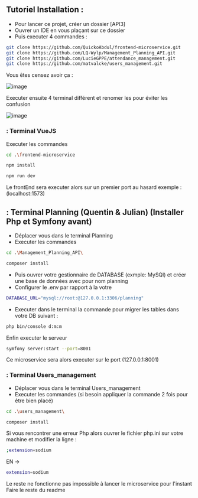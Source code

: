 ## Tutoriel Installation : 
- Pour lancer ce projet, créer un dossier [API3] 
- Ouvrer un IDE en vous plaçant sur ce dossier
- Puis executer 4 commandes :

```sh
git clone https://github.com/QuickoAbdul/frontend-microservice.git
git clone https://github.com/LQ-Wylp/Management_Planning_API.git
git clone https://github.com/LucieGPPE/attendance_management.git
git clone https://github.com/matvalcke/users_management.git
```
Vous êtes censez avoir ça : 

![image](https://github.com/QuickoAbdul/frontend-microservice/assets/90459692/fecd0aee-acca-4a04-bbfa-3dacc9237eb0)

Executer ensuite 4 terminal différent et renomer les pour éviter les confusion

![image](https://github.com/QuickoAbdul/frontend-microservice/assets/90459692/c08adcd8-3e13-4c32-b764-10f80cd01766)

### : Terminal VueJS
Executer les commandes 
```sh
cd .\frontend-microservice
```

```sh
npm install 
```

```sh
npm run dev 
```

Le frontEnd sera executer alors sur un premier port au hasard exemple :(localhost:1573)

## : Terminal Planning (Quentin & Julian) (Installer Php et Symfony avant)
- Déplacer vous dans le terminal Planning
- Executer les commandes  
```sh
cd .\Management_Planning_API\
```

```sh
composer install 
```

- Puis ouvrer votre gestionnaire de DATABASE (exmple: MySQl) et créer une base de données avec pour nom planning
- Configurer le .env par rapport à la votre
  
```sh
DATABASE_URL="mysql://root:@127.0.0.1:3306/planning"
```

- Executer dans le terminal la commande pour migrer les tables dans votre DB suivant : 

```sh
php bin/console d:m:m
```

Enfin executer le serveur 
```sh
symfony server:start --port=8001
```

Ce microservice sera alors executer sur le port (127.0.0.1:8001)

### : Terminal Users_management 
- Déplacer vous dans le terminal Users_management
- Executer les commandes (si besoin appliquer la commande 2 fois pour être bien placé)
```sh
cd .\users_management\
```

```sh
composer install 
```
Si vous rencontrer une erreur Php alors ouvrer le fichier php.ini sur votre machine et modifier la ligne : 

```sh
;extension=sodium
```
EN ->
```sh
extension=sodium
```
Le reste ne fonctionne pas impossible à lancer le microservice pour l'instant
Faire le reste du readme

